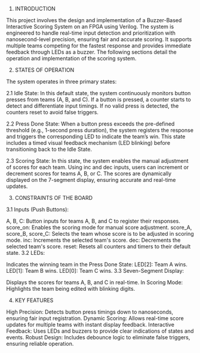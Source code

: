 1. INTRODUCTION

This project involves the design and implementation of a Buzzer-Based Interactive Scoring System on an FPGA using Verilog. The system is engineered to handle real-time input detection and prioritization with nanosecond-level precision, ensuring fair and accurate scoring. It supports multiple teams competing for the fastest response and provides immediate feedback through LEDs as a buzzer. The following sections detail the operation and implementation of the scoring system.


2. STATES OF OPERATION

The system operates in three primary states:

2.1 Idle State:
In this default state, the system continuously monitors button presses from teams (A, B, and C). If a button is pressed, a counter starts to detect and differentiate input timings. If no valid press is detected, the counters reset to avoid false triggers.

2.2 Press Done State:
When a button press exceeds the pre-defined threshold (e.g., 1-second press duration), the system registers the response and triggers the corresponding LED to indicate the team’s win. This state includes a timed visual feedback mechanism (LED blinking) before transitioning back to the Idle State.

2.3 Scoring State:
In this state, the system enables the manual adjustment of scores for each team. Using inc and dec inputs, users can increment or decrement scores for teams A, B, or C. The scores are dynamically displayed on the 7-segment display, ensuring accurate and real-time updates.


3. CONSTRAINTS OF THE BOARD

3.1 Inputs (Push Buttons):

A, B, C: Button inputs for teams A, B, and C to register their responses.
score_on: Enables the scoring mode for manual score adjustment.
score_A, score_B, score_C: Selects the team whose score is to be adjusted in scoring mode.
inc: Increments the selected team's score.
dec: Decrements the selected team's score.
reset: Resets all counters and timers to their default state.
3.2 LEDs:

Indicates the winning team in the Press Done State:
LED[2]: Team A wins.
LED[1]: Team B wins.
LED[0]: Team C wins.
3.3 Seven-Segment Display:

Displays the scores for teams A, B, and C in real-time.
In Scoring Mode: Highlights the team being edited with blinking digits.


4. KEY FEATURES

High Precision: Detects button press timings down to nanoseconds, ensuring fair input registration.
Dynamic Scoring: Allows real-time score updates for multiple teams with instant display feedback.
Interactive Feedback: Uses LEDs and buzzers to provide clear indications of states and events.
Robust Design: Includes debounce logic to eliminate false triggers, ensuring reliable operation.
